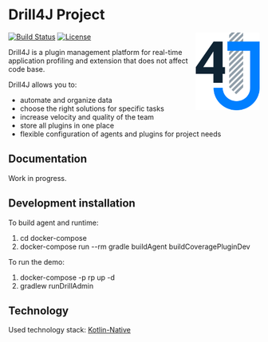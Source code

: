 # Drill4J Project 
 [![Build Status](https://travis-ci.org/Drill4J/Drill4J.svg?branch=master)](https://travis-ci.org/Drill4J/Drill4J)
 [![License](https://camo.githubusercontent.com/8e7da7b6b632d5ef4bce9a550a5d5cfe400ca1fe/68747470733a2f2f696d672e736869656c64732e696f2f62616467652f6c6963656e73652d4170616368652532304c6963656e7365253230322e302d626c75652e7376673f7374796c653d666c6174)](http://www.apache.org/licenses/LICENSE-2.0)
<img src="./resources/logo.svg" alt="Logo" width="128" align="right">

Drill4J is a plugin management platform for real-time application profiling and extension that does not affect code base.

Drill4J allows you to:

-   automate and organize data
-   choose the right solutions for specific tasks
-   increase velocity and quality of the team
-   store all plugins in one place
-   flexible configuration of agents and plugins for project needs

## Documentation

Work in progress.

## Development installation

To build agent and runtime:

1.  cd docker-compose
2.  docker-compose run --rm gradle buildAgent buildCoveragePluginDev

To run the demo:

1.  docker-compose -p rp up -d
2.  gradlew runDrillAdmin

## Technology

Used technology stack: [Kotlin-Native](https://kotlinlang.org/docs/reference/native-overview.html)
